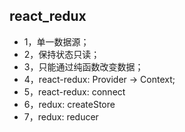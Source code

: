 ## react_redux 

-   1，单一数据源；
-   2，保持状态只读；
-   3，只能通过纯函数改变数据；
-   4，react-redux: Provider -> Context;
-   5，react-redux: connect
-   6，redux: createStore
-   7，redux: reducer
